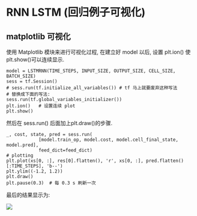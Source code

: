 # RNN LSTM (回归例子可视化) #

## matplotlib 可视化  ##
使用 Matplotlib 模块来进行可视化过程, 在建立好 model 以后, 设置 plt.ion() 使 plt.show()可以连续显示.

	model = LSTMRNN(TIME_STEPS, INPUT_SIZE, OUTPUT_SIZE, CELL_SIZE, BATCH_SIZE)
	sess = tf.Session()
	# sess.run(tf.initialize_all_variables()) # tf 马上就要废弃这种写法
	# 替换成下面的写法:
	sess.run(tf.global_variables_initializer())
	plt.ion()   # 设置连续 plot
	plt.show()
然后在 sess.run() 后面加上plt.draw()的步骤.

	_, cost, state, pred = sess.run(
	            [model.train_op, model.cost, model.cell_final_state, model.pred],
	            feed_dict=feed_dict)
	# plotting
	plt.plot(xs[0, :], res[0].flatten(), 'r', xs[0, :], pred.flatten()[:TIME_STEPS], 'b--')
	plt.ylim((-1.2, 1.2))
	plt.draw()
	plt.pause(0.3)  # 每 0.3 s 刷新一次
最后的结果显示为:

![](https://morvanzhou.github.io/static/results/tensorflow/5_10_1.png)